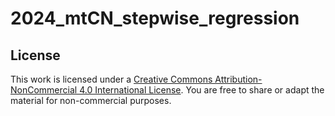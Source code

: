 # 2024_mtCN_stepwise_regression

## License
This work is licensed under a [Creative Commons Attribution-NonCommercial 4.0 International License](https://creativecommons.org/licenses/by-nc/4.0/deed.en). You are free to share or adapt the material for non-commercial purposes.
